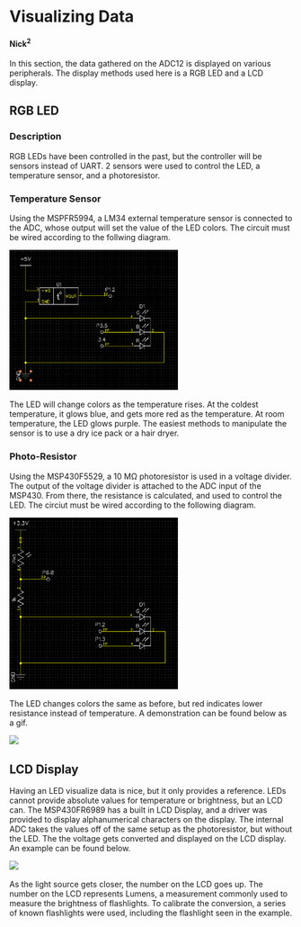 # Visualizing Data
#### Nick<sup>2</sup>
In this section, the data gathered on the ADC12 is displayed on various peripherals. The display methods used here is a RGB LED and a LCD display.

## RGB LED
### Description
RGB LEDs have been controlled in the past, but the controller will be sensors instead of UART. 2 sensors were used to control the LED, a temperature sensor, and a photoresistor.
### Temperature Sensor
Using the MSPFR5994, a LM34 external temperature sensor is connected to the ADC, whose output will set the value of the LED colors. The circuit must be wired according to the follwing diagram.

<img src="https://github.com/RU09342/lab-5-sensing-the-world-around-you-nick-2-1/blob/master/Visualizing%20Data/Assets/Temp_RGB_Circuit.PNG"  width="300"/>

The LED will change colors as the temperature rises. At the coldest temperature, it glows blue, and gets more red as the temperature. At room temperature, the LED glows purple. The easiest methods to manipulate the sensor is to use a dry ice pack or a hair dryer.
### Photo-Resistor
Using the MSP430F5529, a 10 M&#937; photoresistor is used in a voltage divider. The output of the voltage divider is attached to the ADC input of the MSP430. From there, the resistance is calculated, and used to control the LED. The circiut must be wired according to the following diagram.

<img src="https://github.com/RU09342/lab-5-sensing-the-world-around-you-nick-2-1/blob/master/Visualizing%20Data/Assets/Photo_RGB_Circuit.PNG" width ="300"/>

The LED changes colors the same as before, but red indicates lower resistance instead of temperature. A demonstration can be found below as a gif.

<img src="https://github.com/RU09342/lab-5-sensing-the-world-around-you-nick-2-1/blob/master/Visualizing%20Data/Assets/LED%20example.gif" width="300"/>

## LCD Display
Having an LED visualize data is nice, but it only provides a reference. LEDs cannot provide absolute values for temperature or brightness, but an LCD can. The MSP430FR6989 has a built in LCD Display, and a driver was provided to display alphanumerical characters on the display. The internal ADC takes the values off of the same setup as the photoresistor, but without the LED. The the voltage gets converted and displayed on the LCD display. An example can be found below.

<img src ="https://github.com/RU09342/lab-5-sensing-the-world-around-you-nick-2-1/blob/master/Visualizing%20Data/Assets/LCD%20example.gif" width="300"/>

As the light source gets closer, the number on the LCD goes up. The number on the LCD represents Lumens, a measurement commonly used to measure the brightness of flashlights. To calibrate the conversion, a series of known flashlights were used, including the flashlight seen in the example. 
